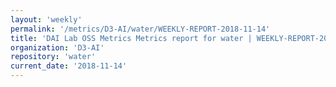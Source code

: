 ```yaml
---
layout: 'weekly'
permalink: '/metrics/D3-AI/water/WEEKLY-REPORT-2018-11-14'
title: 'DAI Lab OSS Metrics Metrics report for water | WEEKLY-REPORT-2018-11-14'
organization: 'D3-AI'
repository: 'water'
current_date: '2018-11-14'
---
```

